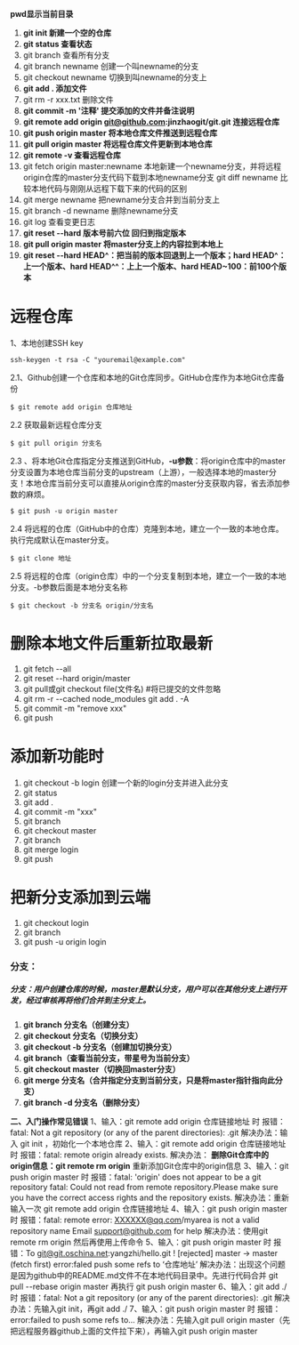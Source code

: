 **pwd显示当前目录**

1. **git init   新建一个空的仓库**
2. **git status  查看状态**
3. git branch 查看所有分支
4. git branch newname 创建一个叫newname的分支
5. git checkout newname 切换到叫newname的分支上
6. **git add . 添加文件**
7. git rm -r xxx.txt  删除文件
8. **git commit -m '注释' 提交添加的文件并备注说明**
9. **git remote add origin git@github.com:jinzhaogit/git.git 连接远程仓库**
10. **git push origin master 将本地仓库文件推送到远程仓库**
11. **git pull origin master 将远程仓库文件更新到本地仓库**
12. **git remote -v  查看远程仓库**
13. git fetch origin master:newname  本地新建一个newname分支，并将远程origin仓库的master分支代码下载到本地newname分支
    git diff newname 比较本地代码与刚刚从远程下载下来的代码的区别
14. git merge newname 把newname分支合并到当前分支上
15. git branch -d newname  删除newname分支
16. git log 查看变更日志
17. **git reset --hard 版本号前六位 回归到指定版本**
18. **git pull origin master 将master分支上的内容拉到本地上**
19. **git reset --hard HEAD^：把当前的版本回退到上一个版本；hard HEAD^：上一个版本、hard HEAD^^：上上一个版本、hard HEAD~100：前100个版本**

# 远程仓库

1、本地创建SSH key 

```
ssh-keygen -t rsa -C "youremail@example.com"
```

2.1、Github创建一个仓库和本地的Git仓库同步。GitHub仓库作为本地Git仓库备份

```
$ git remote add origin 仓库地址
```

2.2 获取最新远程仓库分支 

```
$ git pull origin 分支名
```

2.3 、将本地Git仓库指定分支推送到GitHub，**-u参数**：将origin仓库中的master分支设置为本地仓库当前分支的upstream（上游），一般选择本地的master分支！本地仓库当前分支可以直接从origin仓库的master分支获取内容，省去添加参数的麻烦。

```
$ git push -u origin master
```

2.4 将远程的仓库（GitHub中的仓库）克隆到本地，建立一个一致的本地仓库。执行完成默认在master分支。

```
$ git clone 地址
```

2.5 将远程的仓库（origin仓库）中的一个分支复制到本地，建立一个一致的本地分支。-b参数后面是本地分支名称

```
$ git checkout -b 分支名 origin/分支名
```



# 删除本地文件后重新拉取最新
1. git fetch --all   
2. git reset --hard origin/master 
3. git pull或git checkout file(文件名)
   #将已提交的文件忽略
4. git rm -r --cached node_modules
   git add . -A
5. git commit -m "remove xxx"
6. git push

# 添加新功能时
1. git checkout -b login 创建一个新的login分支并进入此分支
2. git status
3. git add .
4. git commit -m "xxx"
5. git branch
6. git checkout master
7. git branch
8. git merge login
9. git push

# 把新分支添加到云端
1. git checkout login
2. git branch
3. git push -u origin login

### 分支：

##### 分支：用户创建仓库的时候，master是默认分支，用户可以在其他分支上进行开发，经过审核再将他们合并到主分支上。

1. **git branch 分支名（创建分支）**
2. **git checkout 分支名（切换分支）**
3. **git checkout -b 分支名（创建加切换分支）**
4. **git branch（查看当前分支，带星号为当前分支）**
5. **git checkout master（切换回master分支）**
6. **git merge 分支名（合并指定分支到当前分支，只是将master指针指向此分支）**
7. **git branch -d 分支名（删除分支）**

**二、入门操作常见错误**
1、输入：git remote add origin 仓库链接地址 时
报错：fatal: Not a git repository (or any of the parent directories): .git
解决办法：输入 git init ，初始化一个本地仓库
2、输入：git remote add origin 仓库链接地址 时
报错：fatal: remote origin already exists.
解决办法：
**删除Git仓库中的origin信息：git remote rm origin**
重新添加Git仓库中的origin信息
3、输入：git push origin master 时
报错：fatal: 'origin' does not appear to be a git repository
fatal: Could not read from remote repository.Please make sure you have the correct access rights and the repository exists.
解决办法：重新输入一次 git remote add origin 仓库链接地址
4、输入：git push origin master 时
报错：fatal: remote error:
XXXXXX@qq.com/myarea is not a valid repository name Email support@github.com for help
解决办法：使用git remote rm origin 然后再使用上传命令
5、输入：git push origin master 时
报错：To git@git.oschina.net:yangzhi/hello.git
! [rejected] master -> master (fetch first)
error:faled push some refs to ‘仓库地址’
解决办法：出现这个问题是因为github中的README.md文件不在本地代码目录中。先进行代码合并 git pull --rebase origin master 再执行 git push origin master
6、输入：git add ./ 时
报错：fatal: Not a git repository (or any of the parent directories): .git
解决办法：先输入git init，再git add ./
7、输入：git push origin master 时
报错：error:failed to push some refs to...
解决办法：先输入git pull origin master（先把远程服务器github上面的文件拉下来），再输入git push origin master



